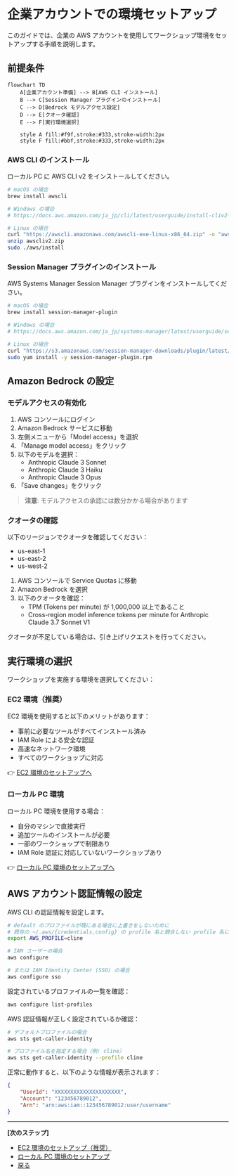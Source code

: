 # 企業アカウントでの環境セットアップ

このガイドでは、企業の AWS アカウントを使用してワークショップ環境をセットアップする手順を説明します。

## 前提条件

```mermaid
flowchart TD
    A[企業アカウント準備] --> B[AWS CLI インストール]
    B --> C[Session Manager プラグインのインストール]
    C --> D[Bedrock モデルアクセス設定]
    D --> E[クオータ確認]
    E --> F[実行環境選択]
    
    style A fill:#f9f,stroke:#333,stroke-width:2px
    style F fill:#bbf,stroke:#333,stroke-width:2px
```

### AWS CLI のインストール

ローカル PC に AWS CLI v2 をインストールしてください。

```bash
# macOS の場合
brew install awscli

# Windows の場合
# https://docs.aws.amazon.com/ja_jp/cli/latest/userguide/install-cliv2-windows.html からインストーラーをダウンロード

# Linux の場合
curl "https://awscli.amazonaws.com/awscli-exe-linux-x86_64.zip" -o "awscliv2.zip"
unzip awscliv2.zip
sudo ./aws/install
```

### Session Manager プラグインのインストール

AWS Systems Manager Session Manager プラグインをインストールしてください。

```bash
# macOS の場合
brew install session-manager-plugin

# Windows の場合
# https://docs.aws.amazon.com/ja_jp/systems-manager/latest/userguide/session-manager-working-with-install-plugin.html からインストーラーをダウンロード

# Linux の場合
curl "https://s3.amazonaws.com/session-manager-downloads/plugin/latest/linux_64bit/session-manager-plugin.rpm" -o "session-manager-plugin.rpm"
sudo yum install -y session-manager-plugin.rpm
```

## Amazon Bedrock の設定

### モデルアクセスの有効化

1. AWS コンソールにログイン
2. Amazon Bedrock サービスに移動
3. 左側メニューから「Model access」を選択
4. 「Manage model access」をクリック
5. 以下のモデルを選択：
   - Anthropic Claude 3 Sonnet
   - Anthropic Claude 3 Haiku
   - Anthropic Claude 3 Opus
6. 「Save changes」をクリック

> **注意**: モデルアクセスの承認には数分かかる場合があります

### クオータの確認

以下のリージョンでクオータを確認してください：
- us-east-1
- us-east-2
- us-west-2

1. AWS コンソールで Service Quotas に移動
2. Amazon Bedrock を選択
3. 以下のクオータを確認：
   - TPM (Tokens per minute) が 1,000,000 以上であること
   - Cross-region model inference tokens per minute for Anthropic Claude 3.7 Sonnet V1

クオータが不足している場合は、引き上げリクエストを行ってください。

## 実行環境の選択

ワークショップを実施する環境を選択してください：

### EC2 環境（推奨）

EC2 環境を使用すると以下のメリットがあります：
- 事前に必要なツールがすべてインストール済み
- IAM Role による安全な認証
- 高速なネットワーク環境
- すべてのワークショップに対応

👉 [EC2 環境のセットアップへ](./selfenv-ec2.md)

### ローカル PC 環境

ローカル PC 環境を使用する場合：
- 自分のマシンで直接実行
- 追加ツールのインストールが必要
- 一部のワークショップで制限あり
- IAM Role 認証に対応していないワークショップあり

👉 [ローカル PC 環境のセットアップへ](./selfenv-local.md)

## AWS アカウント認証情報の設定

AWS CLI の認証情報を設定します。

```bash
# default のプロファイルが既にある場合に上書きをしないために
# 既存の ~/.aws/{credentials,config} の profile 名と競合しない profile 名にしてください。
export AWS_PROFILE=cline

# IAM ユーザーの場合
aws configure

# または IAM Identity Center (SSO) の場合
aws configure sso
```

設定されているプロファイルの一覧を確認：

```bash
aws configure list-profiles
```

AWS 認証情報が正しく設定されているか確認：

```bash
# デフォルトプロファイルの場合
aws sts get-caller-identity

# プロファイル名を指定する場合（例: cline）
aws sts get-caller-identity --profile cline
```

正常に動作すると、以下のような情報が表示されます：
```json
{
    "UserId": "XXXXXXXXXXXXXXXXXXXXX",
    "Account": "123456789012",
    "Arn": "arn:aws:iam::123456789012:user/username"
}
```

---

**[次のステップ]**
- [EC2 環境のセットアップ（推奨）](./selfenv-ec2.md)
- [ローカル PC 環境のセットアップ](./selfenv-local.md)
- [戻る](./README.md)
